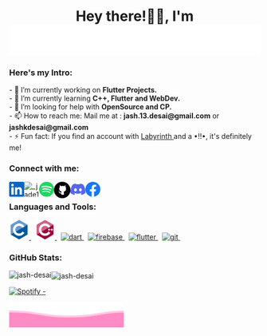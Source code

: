 <h1 align="middle"> Hey there!👋🏻, I'm <a href="https://github.com/jash-desai">
  <img align="middle" src = "https://raw.githubusercontent.com/jash-desai/jash-desai/main/MyName.svg">
</a> </h1>

<!-- <p align="middle"> <img src="https://komarev.com/ghpvc/?username=jash-desai&label=Profile%20views&color=ff4da6&style=plastic" alt="jash-desai" /> </p> -->
<!-- <a href="https://github.com/jash-desai">
  <img align="middle" src = "https://raw.githubusercontent.com/jash-desai/jash-desai/main/MyName.svg">
</a> -->
<!-- [![IntroText](https://readme-typing-svg.herokuapp.com?font=arial&color=FF5784&size=20&lines=Here's+my+Intro%3A)](https://git.io/typing-svg) -->

<h3> Here's my Intro: </h3>
- 🔭 I’m currently working on <b>Flutter Projects.</b> </br>
- 🌱 I’m currently learning <b>C++, Flutter and WebDev.</b></br>
- 🤔 I’m looking for help with <b>OpenSource and CP.</b></br>
- 📫 How to reach me: Mail me at : <b>jash.13.desai@gmail.com</b> or <b>jashkdesai@gmail.com</b></br>
- ⚡ Fun fact: If you find an account with <a href ="https://raw.githubusercontent.com/jash-desai/jash-desai/main/Labyrinth.jpeg" />Labyrinth </a> and a •!!•, it's definitely me!</br>
<!-- - 👯 I’m looking to collaborate on 
<!-- - 💬 Ask me about -->

<h3> Connect with me: </h3>
<a href="https://www.linkedin.com/in/jade13/">
  <img align="left" alt="LinkedIn" width="30px" src="https://raw.githubusercontent.com/jash-desai/jash-desai/main/assets/linkedin.svg" />
</a>
<a href="https://instagram.com/_jade13._" target="blank">
 <img align="left" src="https://raw.githubusercontent.com/rahuldkjain/github-profile-readme-generator/22064237dce9d9052582c108ace3c161b646dfd9/src/images/icons/Social/instagram.svg" alt="_jade13._" height="30" width="30" />
</a>
<a href="https://open.spotify.com/user/vvghoq1frj9jgqpgne20hkoo9">
  <img align="left" alt="Spotify" width="30px" src="https://raw.githubusercontent.com/jash-desai/jash-desai/main/assets/spotify.svg" />
</a>
<a href="https://github.com/jash-desai">
  <img align="left" alt="GitHub" width="33px" src="https://raw.githubusercontent.com/jash-desai/jash-desai/main/assets/github_original.svg" />
</a>
<a href="http://discordapp.com/users/776025704818671637">
  <img align="left" alt="Discord" width="30px" src="https://raw.githubusercontent.com/jash-desai/jash-desai/main/assets/discord.svg" />
</a>
<a href="https://www.facebook.com/jash.x.desai.13/">
  <img align="left" alt="Facebook" width="30px" src="https://raw.githubusercontent.com/jash-desai/jash-desai/main/assets/facebook.svg" />
</a>
<!-- <a href="">
  <img align="left" alt="Facebook" width="30px" src="https://raw.githubusercontent.com/jash-desai/jash-desai/main/assets/codechef.svg" />
</a>
<a href="">
  <img align="left" alt="Facebook" width="30px" src="https://raw.githubusercontent.com/jash-desai/jash-desai/main/assets/codeforces.svg" />
</a> -->
</br>
 
<h3>Languages and Tools:</h3>

<a href="https://www.cprogramming.com/" target="_blank"> <img src="https://raw.githubusercontent.com/devicons/devicon/master/icons/c/c-original.svg" alt="c" width="40" height="40"/> </a> &nbsp;
<a href="https://www.w3schools.com/cpp/" target="_blank"> <img src="https://raw.githubusercontent.com/devicons/devicon/master/icons/cplusplus/cplusplus-original.svg" alt="cplusplus" width="40" height="40"/> </a>  &nbsp;
<a href="https://dart.dev" target="_blank"> <img src="https://www.vectorlogo.zone/logos/dartlang/dartlang-icon.svg" alt="dart" width="40" height="40"/> </a>  &nbsp;
<a href="https://firebase.google.com/" target="_blank"> <img src="https://www.vectorlogo.zone/logos/firebase/firebase-icon.svg" alt="firebase" width="40" height="40"/> </a>  &nbsp;
<a href="https://flutter.dev" target="_blank"> <img src="https://www.vectorlogo.zone/logos/flutterio/flutterio-icon.svg" alt="flutter" width="40" height="40"/> </a>  &nbsp;
<a href="https://git-scm.com/" target="_blank"> <img src="https://www.vectorlogo.zone/logos/git-scm/git-scm-icon.svg" alt="git" width="40" height="40"/> </a>  &nbsp;

 
 <h3>GitHub Stats:</h3>

 <img align="left" src="https://github-readme-stats.vercel.app/api/top-langs?username=jash-desai&show_icons=true&theme=dracula&hide_border=true&disable_animations =false&locale=en" alt="jash-desai" /> 
 <img align="center" src="https://github-readme-stats.vercel.app/api?username=jash-desai&show_icons=true&theme=dracula&hide_border=true&disable_animations =false&locale=en" alt="jash-desai" />
  
[![Spotify -](https://spotify-github-profile.vercel.app/api/view?uid=vvghoq1frj9jgqpgne20hkoo9&cover_image=true&theme=novatorem)](https://open.spotify.com/user/vvghoq1frj9jgqpgne20hkoo9)
  
<!-- <img align="left" src = "https://github-readme-streak-stats.herokuapp.com?user=jash-desai&theme=dracula&hide_border=true"> -->

<!-- <img align="center" src="https://github-profile-trophy.vercel.app/?username=jash-desai&theme=dracula&row=1&column=3&margin-w=5&no-bg=false&no-frame=true"/> -->
 

<!-- [<p>&nbsp;<img align="center" src="https://github-readme-stats.vercel.app/api/pin?username=jash-desai&theme=dracula&hide_border=true&disable_animations=false&repo=jash-desai" alt="jash-desai" /></p>](github.com/jash-desai/jash-desai) -->

<!-- <h3>Programmer's Quote of the Day:</h3>
[![A bit of quotes](https://quotes-github-readme.vercel.app/api?type=horizontal)](https://github.com/piyushsuthar/github-readme-quotes)
 -->

<!-- <img align="center" width="30px" src ="https://www.learninpublic.org/duck.svg" > -->
<a href="https://github.com/jash-desai">
  <img align="middle" src = "https://raw.githubusercontent.com/jash-desai/jash-desai/main/bottom-footer.svg">
</a>
